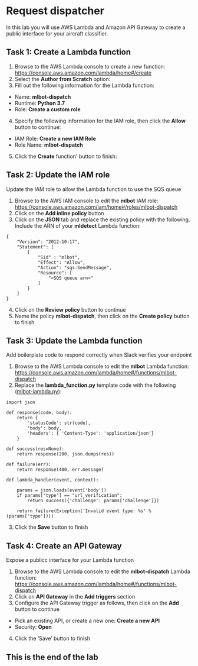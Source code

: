 # Request dispatcher
In this lab you will use AWS Lambda and Amazon API Gateway to create a public interface for your aircraft classifier.

## Task 1: Create a Lambda function
1. Browse to the AWS Lambda console to create a new function: https://console.aws.amazon.com/lambda/home#/create
2. Select the **Author from Scratch** option:
3. Fill out the following information for the Lambda function:
* Name: **mlbot-dispatch**
* Runtime: **Python 3.7**
* Role: **Create a custom role**
4. Specify the following information for the IAM role, then click the **Allow** button to continue:
* IAM Role: **Create a new IAM Role**
* Role Name: **mlbot-dispatch**
5. Click the **Create** function' button to finish:

## Task 2: Update the IAM role
Update the IAM role to allow the Lambda function to use the SQS queue
1. Browse to the AWS IAM console to edit the **mlbot** IAM role: https://console.aws.amazon.com/iam/home#/roles/mlbot-dispatch
2. Click on the **Add inline policy** button
3. Click on the **JSON** tab and replace the existing policy with the following. Include the ARN of your **mldetect** Lambda function:

```
{
    "Version": "2012-10-17",
    "Statement": [
        {
            "Sid" : "mlbot",
            "Effect": "Allow",
            "Action": "sqs:SendMessage",
            "Resource": [
                "<SQS queue arn>"
            ]
        }
    ]
}
```
4. Click on the **Review policy** button to continue
5. Name the policy **mlbot-dispatch**, then click on the **Create policy** button to finish

## Task 3: Update the Lambda function
Add boilerplate code to respond correctly when Slack verifies your endpoint 
1. Browse to the AWS Lambda console to edit the **mlbot** Lambda function: https://console.aws.amazon.com/lambda/home#/functions/mlbot-dispatch
2. Replace the **lambda_function.py** template code with the following ([mlbot-lambda.py](mlbot-lambda.py)):
```
import json
 
def response(code, body):
    return {
        'statusCode': str(code),
        'body': body,
        'headers': { 'Content-Type': 'application/json'}
    }
 
def success(res=None):
    return response(200, json.dumps(res))
 
def failure(err):
    return response(400, err.message)
 
def lambda_handler(event, context):
 
    params = json.loads(event['body'])
    if params['type'] == "url_verification":
        return success({'challenge': params['challenge']})
        
    return failure(Exception('Invalid event type: %s' % (params['type'])))
```
3. Click the **Save** button to finish

## Task 4: Create an API Gateway
Expose a publicc interface for your Lambda function
1. Browse to the AWS Lambda console to edit the **mlbot-dispatch** Lambda function: https://console.aws.amazon.com/lambda/home#/functions/mlbot-dispatch
2. Click on **API Gateway** in the **Add triggers** section
3. Configure the API Gateway trigger as follows, then click on the **Add** button to continue
* Pick an existing API, or create a new one: **Create a new API**
* Security: **Open**
4. Click the ‘Save’ button to finish

## This is the end of the lab
